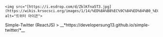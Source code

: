 # <figure>
    <img src="[https://i.esdrop.com/d/ZklKfna5T3.jpg](https://wikis.krsocsci.org/images/1/14/%ED%8A%B8%EC%9C%84%ED%84%B0_%EC%95%84%EC%9D%B4%EC%BD%98.png)" alt="트위터 아이콘">
</figure> Simple-Twitter (ReactJS)
> __*https://developersung13.github.io/simple-twitter/*__
